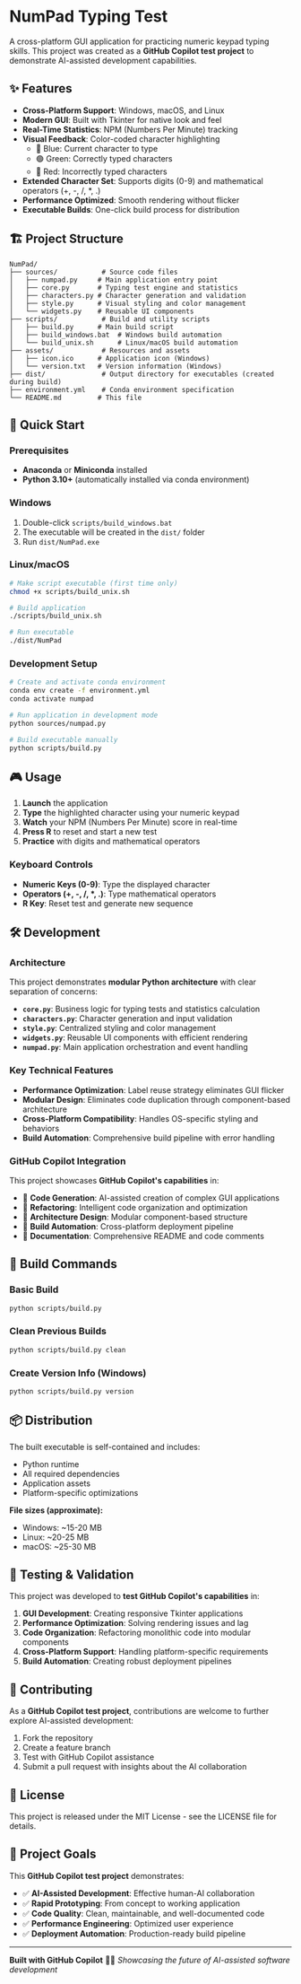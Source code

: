 # NumPad Typing Test

A cross-platform GUI application for practicing numeric keypad typing skills. This project was created as a **GitHub Copilot test project** to demonstrate AI-assisted development capabilities.

## ✨ Features

- **Cross-Platform Support**: Windows, macOS, and Linux
- **Modern GUI**: Built with Tkinter for native look and feel
- **Real-Time Statistics**: NPM (Numbers Per Minute) tracking
- **Visual Feedback**: Color-coded character highlighting
  - 🔵 Blue: Current character to type
  - 🟢 Green: Correctly typed characters
  - 🔴 Red: Incorrectly typed characters
- **Extended Character Set**: Supports digits (0-9) and mathematical operators (+, -, /, \*, .)
- **Performance Optimized**: Smooth rendering without flicker
- **Executable Builds**: One-click build process for distribution

## 🏗️ Project Structure

```
NumPad/
├── sources/           # Source code files
│   ├── numpad.py     # Main application entry point
│   ├── core.py       # Typing test engine and statistics
│   ├── characters.py # Character generation and validation
│   ├── style.py      # Visual styling and color management
│   └── widgets.py    # Reusable UI components
├── scripts/           # Build and utility scripts
│   ├── build.py      # Main build script
│   ├── build_windows.bat  # Windows build automation
│   └── build_unix.sh      # Linux/macOS build automation
├── assets/            # Resources and assets
│   ├── icon.ico      # Application icon (Windows)
│   └── version.txt   # Version information (Windows)
├── dist/              # Output directory for executables (created during build)
├── environment.yml    # Conda environment specification
└── README.md         # This file
```

## 🚀 Quick Start

### Prerequisites

- **Anaconda** or **Miniconda** installed
- **Python 3.10+** (automatically installed via conda environment)

### Windows

1. Double-click `scripts/build_windows.bat`
2. The executable will be created in the `dist/` folder
3. Run `dist/NumPad.exe`

### Linux/macOS

```bash
# Make script executable (first time only)
chmod +x scripts/build_unix.sh

# Build application
./scripts/build_unix.sh

# Run executable
./dist/NumPad
```

### Development Setup

```bash
# Create and activate conda environment
conda env create -f environment.yml
conda activate numpad

# Run application in development mode
python sources/numpad.py

# Build executable manually
python scripts/build.py
```

## 🎮 Usage

1. **Launch** the application
2. **Type** the highlighted character using your numeric keypad
3. **Watch** your NPM (Numbers Per Minute) score in real-time
4. **Press R** to reset and start a new test
5. **Practice** with digits and mathematical operators

### Keyboard Controls

- **Numeric Keys (0-9)**: Type the displayed character
- **Operators (+, -, /, \*, .)**: Type mathematical operators
- **R Key**: Reset test and generate new sequence

## 🛠️ Development

### Architecture

This project demonstrates **modular Python architecture** with clear separation of concerns:

- **`core.py`**: Business logic for typing tests and statistics calculation
- **`characters.py`**: Character generation and input validation
- **`style.py`**: Centralized styling and color management
- **`widgets.py`**: Reusable UI components with efficient rendering
- **`numpad.py`**: Main application orchestration and event handling

### Key Technical Features

- **Performance Optimization**: Label reuse strategy eliminates GUI flicker
- **Modular Design**: Eliminates code duplication through component-based architecture
- **Cross-Platform Compatibility**: Handles OS-specific styling and behaviors
- **Build Automation**: Comprehensive build pipeline with error handling

### GitHub Copilot Integration

This project showcases **GitHub Copilot's capabilities** in:

- 🤖 **Code Generation**: AI-assisted creation of complex GUI applications
- 🔧 **Refactoring**: Intelligent code organization and optimization
- 🎨 **Architecture Design**: Modular component-based structure
- 🚀 **Build Automation**: Cross-platform deployment pipeline
- 📝 **Documentation**: Comprehensive README and code comments

## 🔧 Build Commands

### Basic Build

```bash
python scripts/build.py
```

### Clean Previous Builds

```bash
python scripts/build.py clean
```

### Create Version Info (Windows)

```bash
python scripts/build.py version
```

## 📦 Distribution

The built executable is self-contained and includes:

- Python runtime
- All required dependencies
- Application assets
- Platform-specific optimizations

**File sizes (approximate):**

- Windows: ~15-20 MB
- Linux: ~20-25 MB
- macOS: ~25-30 MB

## 🧪 Testing & Validation

This project was developed to **test GitHub Copilot's capabilities** in:

1. **GUI Development**: Creating responsive Tkinter applications
2. **Performance Optimization**: Solving rendering issues and lag
3. **Code Organization**: Refactoring monolithic code into modular components
4. **Cross-Platform Support**: Handling platform-specific requirements
5. **Build Automation**: Creating robust deployment pipelines

## 🤝 Contributing

As a **GitHub Copilot test project**, contributions are welcome to further explore AI-assisted development:

1. Fork the repository
2. Create a feature branch
3. Test with GitHub Copilot assistance
4. Submit a pull request with insights about the AI collaboration

## 📄 License

This project is released under the MIT License - see the LICENSE file for details.

## 🎯 Project Goals

This **GitHub Copilot test project** demonstrates:

- ✅ **AI-Assisted Development**: Effective human-AI collaboration
- ✅ **Rapid Prototyping**: From concept to working application
- ✅ **Code Quality**: Clean, maintainable, and well-documented code
- ✅ **Performance Engineering**: Optimized user experience
- ✅ **Deployment Automation**: Production-ready build pipeline

---

**Built with GitHub Copilot** 🤖✨
_Showcasing the future of AI-assisted software development_

